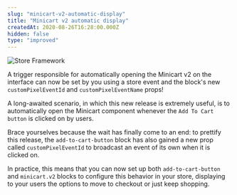```yaml
---
slug: "minicart-v2-automatic-display"
title: "Minicart v2 automatic display"
createdAt: 2020-08-26T16:28:00.000Z
hidden: false
type: "improved"
---
```


![Store Framework](https://img.shields.io/badge/-Store%20Framework-red) 

A trigger responsible for automatically opening the Minicart v2 on the interface can now be set by you using a store event and the block's new `customPixelEventId`  and `customPixelEventName` props!

A long-awaited scenario, in which this new release is extremely useful, is to automatically open the Minicart component whenever the `Add To Cart button` is clicked on by users. 

Brace yourselves because the wait has finally come to an end: to prettify this release, the `add-to-cart-button` block has also gained a new prop called `customPixelEventId` to broadcast an event of its own when it is clicked on.

In practice, this means that you can now set up both `add-to-cart-button` and `minicart.v2` blocks to configure this behavior in your store, displaying to your users the options to move to checkout or  just keep shopping.